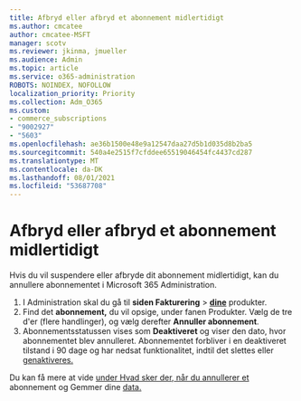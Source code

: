 ```yaml
---
title: Afbryd eller afbryd et abonnement midlertidigt
ms.author: cmcatee
author: cmcatee-MSFT
manager: scotv
ms.reviewer: jkinma, jmueller
ms.audience: Admin
ms.topic: article
ms.service: o365-administration
ROBOTS: NOINDEX, NOFOLLOW
localization_priority: Priority
ms.collection: Adm_O365
ms.custom:
- commerce_subscriptions
- "9002927"
- "5603"
ms.openlocfilehash: ae36b1500e48e9a12547daa27d5b1d035d8b2ba5
ms.sourcegitcommit: 540a4e2515f7cfddee65519046454fc4437cd287
ms.translationtype: MT
ms.contentlocale: da-DK
ms.lasthandoff: 08/01/2021
ms.locfileid: "53687708"
---
```

# <a name="suspend-or-pause-a-subscription"></a>Afbryd eller afbryd et abonnement midlertidigt

Hvis du vil suspendere eller afbryde dit abonnement midlertidigt, kan du annullere abonnementet i Microsoft 365 Administration.

1. I Administration skal du gå til **siden Fakturering**  >  **[dine](https://go.microsoft.com/fwlink/p/?linkid=842054)** produkter.
2. Find det **abonnement,** du vil opsige, under fanen Produkter. Vælg de tre d'er (flere handlinger), og vælg derefter **Annuller abonnement**.
3. Abonnementsstatussen vises som **Deaktiveret** og viser den dato, hvor abonnementet blev annulleret. Abonnementet forbliver i en deaktiveret tilstand i 90 dage og har nedsat funktionalitet, indtil det slettes eller [genaktiveres.](/microsoft-365/commerce/subscriptions/reactivate-your-subscription)

Du kan få mere at vide [under Hvad sker der, når du annullerer et](/microsoft-365/commerce/subscriptions/cancel-your-subscription#what-happens-when-you-cancel-a-subscription) abonnement og Gemmer dine [data.](/microsoft-365/commerce/subscriptions/cancel-your-subscription#save-your-data)
